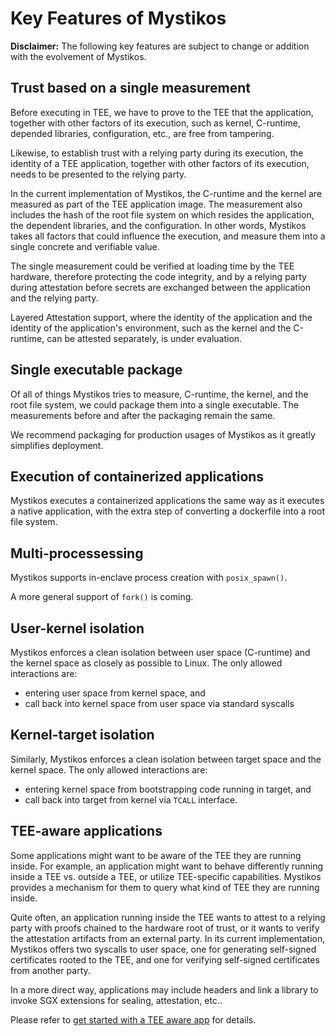 # Key Features of Mystikos

**Disclaimer:** The following key features are subject to change or addition with the
evolvement of Mystikos.

## Trust based on a single measurement

Before executing in TEE, we have to prove to the TEE that the application,
together with other factors of its execution, such as kernel, C-runtime,
depended libraries, configuration, etc.,  are free from tampering.

Likewise, to establish trust with a relying party during its execution,
the identity of a TEE application, together with other factors of its
execution, needs to be presented to the relying party.

In the current implementation of Mystikos, the C-runtime and the kernel
are measured as part of the TEE application image. The measurement also
includes the hash of the root file system
on which resides the application, the dependent libraries, and the
configuration. In other words, Mystikos takes all factors that could
influence the execution, and measure them into a single concrete and
verifiable value.

The single measurement could be verified at loading time by the TEE hardware,
therefore protecting the code integrity, and by a relying party during
attestation before secrets are exchanged between the application and the
relying party.

Layered Attestation support, where the identity of the application and
the identity of the application's environment, such as the kernel and
the C-runtime, can be attested separately, is under evaluation.

## Single executable package

Of all of things Mystikos tries to measure, C-runtime, the kernel, and the
root file system, we could package them into a single executable. The
measurements before and after the packaging remain the same.

We recommend packaging for production usages of Mystikos as it greatly
simplifies deployment.

## Execution of containerized applications

Mystikos executes a containerized applications the same way as it executes
a native application, with the extra step of converting a dockerfile into
a root file system.

## Multi-processessing

Mystikos supports in-enclave process creation with `posix_spawn()`.

A more general support of `fork()` is coming.

## User-kernel isolation

Mystikos enforces a clean isolation between user space (C-runtime) and
the kernel space as closely as possible to Linux. The only allowed
interactions are:

* entering user space from kernel space, and
* call back into kernel space from user space via standard syscalls

## Kernel-target isolation

Similarly, Mystikos enforces a clean isolation between target space
and the kernel space. The only allowed interactions are:

* entering kernel space from bootstrapping code running in target, and
* call back into target from kernel via `TCALL` interface.

## TEE-aware applications

Some applications might want to be aware of the TEE they are running inside.
For example, an application might want to behave differently running inside
a TEE vs. outside a TEE, or utilize TEE-specific capabilities.
Mystikos provides a mechanism for them to query
what kind of TEE they are running inside.

Quite often, an application running inside the TEE wants to attest to a relying
party with proofs chained to the hardware root of trust, or it wants to
verify the attestation artifacts from an external party. In its current
implementation, Mystikos offers
two syscalls to user space, one for generating self-signed certificates rooted
to the TEE, and one for verifying self-signed certificates from another party.

In a more direct way, applications may include headers and link a library to
invoke SGX extensions for sealing, attestation, etc..

Please refer to
[get started with a TEE aware app](./user-getting-started-tee-aware.md)
for details.